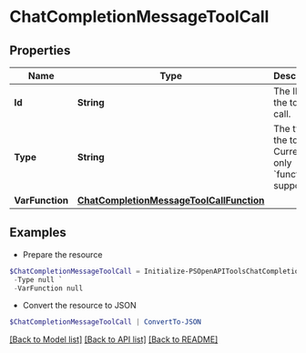 # ChatCompletionMessageToolCall
## Properties

Name | Type | Description | Notes
------------ | ------------- | ------------- | -------------
**Id** | **String** | The ID of the tool call. | 
**Type** | **String** | The type of the tool. Currently, only &#x60;function&#x60; is supported. | 
**VarFunction** | [**ChatCompletionMessageToolCallFunction**](ChatCompletionMessageToolCallFunction.md) |  | 

## Examples

- Prepare the resource
```powershell
$ChatCompletionMessageToolCall = Initialize-PSOpenAPIToolsChatCompletionMessageToolCall  -Id null `
 -Type null `
 -VarFunction null
```

- Convert the resource to JSON
```powershell
$ChatCompletionMessageToolCall | ConvertTo-JSON
```

[[Back to Model list]](../README.md#documentation-for-models) [[Back to API list]](../README.md#documentation-for-api-endpoints) [[Back to README]](../README.md)

